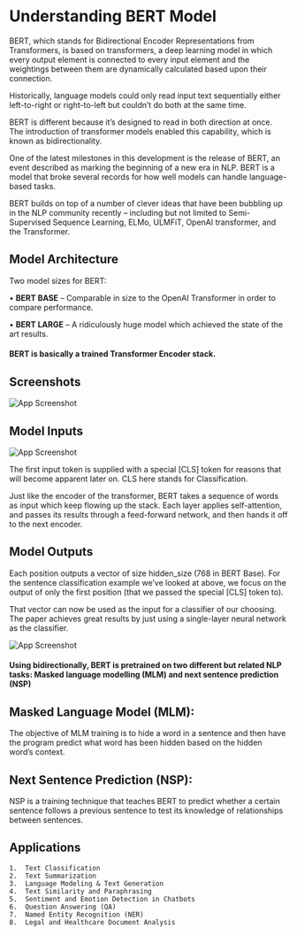 # Understanding BERT Model
BERT, which stands for Bidirectional Encoder Representations from Transformers, is based on transformers, a deep learning model in which every output element is connected to every input element and the weightings between them are dynamically calculated based upon their connection.

Historically, language models could only read input text sequentially either left-to-right or right-to-left but couldn’t do both at the same time.

BERT is different because it’s designed to read in both direction at once. The introduction of transformer models enabled this capability, which is known as bidirectionality.

One of the latest milestones in this development is the release of BERT, an event described as marking the beginning of a new era in NLP. BERT is a model that broke several records for how well models can handle language-based tasks.

BERT builds on top of a number of clever ideas that have been bubbling up in the NLP community recently – including but not limited to Semi-Supervised Sequence Learning, ELMo, ULMFiT, OpenAI transformer, and the Transformer.
## Model Architecture
Two model sizes for BERT:

•	**BERT BASE** – Comparable in size to the OpenAI Transformer in order to compare performance.

•	**BERT LARGE** – A ridiculously huge model which achieved the state of the art results.

#### BERT is basically a trained Transformer Encoder stack.


## Screenshots

![App Screenshot](https://via.placeholder.com/468x300?text=App+Screenshot+Here)

## Model Inputs
![App Screenshot](https://via.placeholder.com/468x300?text=App+Screenshot+Here)

The first input token is supplied with a special [CLS] token for reasons that will become apparent later on. CLS here stands for Classification.

Just like the encoder of the transformer, BERT takes a sequence of words as input which keep flowing up the stack. Each layer applies self-attention, and passes its results through a feed-forward network, and then hands it off to the next encoder.
## Model Outputs
Each position outputs a vector of size hidden_size (768 in BERT Base). For the sentence classification example we’ve looked at above, we focus on the output of only the first position (that we passed the special [CLS] token to).

That vector can now be used as the input for a classifier of our choosing. The paper achieves great results by just using a single-layer neural network as the classifier.

![App Screenshot](https://via.placeholder.com/468x300?text=App+Screenshot+Here)

#### Using bidirectionally, BERT is pretrained on two different but related NLP tasks: Masked language modelling (MLM) and next sentence prediction (NSP)
## Masked Language Model (MLM):
The objective of MLM training is to hide a word in a sentence and then have the program predict what word has been hidden based on the hidden word’s context.
## Next Sentence Prediction (NSP):
NSP is a training technique that teaches BERT to predict whether a certain sentence follows a previous sentence to test its knowledge of relationships between sentences. 
## Applications
    1.	Text Classification
    2.	Text Summarization
    3.	Language Modeling & Text Generation
    4.	Text Similarity and Paraphrasing
    5.	Sentiment and Emotion Detection in Chatbots
    6.	Question Answering (QA)
    7.	Named Entity Recognition (NER)
    8.	Legal and Healthcare Document Analysis






